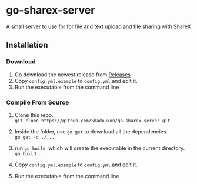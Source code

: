 # go-sharex-server
A small server to use for for file and text upload and file sharing with ShareX


## Installation

### Download
 1. Go download the newest release from [Releases](https://github.com/Shadoukun/go-sharex-server/releases)
 2. Copy `config.yml.example` to `config.yml` and edit it.
 3. Run the executable from the command line
 
 ### Compile From Source

1. Clone this repo. \
```git clone https://github.com/Shadoukun/go-sharex-server.git```


2. Inside the folder, use `go get` to download all the dependencies. \
```go get -d ./...```

3. run `go build`. which will create the executable in the current directory. \
```go build .```

3. Copy `config.yml.example` to `config.yml` and edit it.

4. Run the executable from the command line
